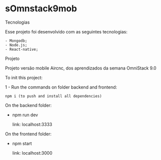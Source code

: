 # sOmnstack9mob

Tecnologias

  Esse projeto foi desenvolvido com as seguintes tecnologias:
  
    - Mongodb;
    - Node.js;
    - React-native;


Projeto

  Projeto versão mobile Aircnc, dos aprendizados da semana OmniStack 9.0


To init this project:

  1 - Run the commands on folder backend and frontend:

    npm i (to push and install all dependencies)

On the backend folder:

  - npm run dev
    
      link: localhost:3333


On the frontend folder:

  - npm start

      link: localhost:3000
